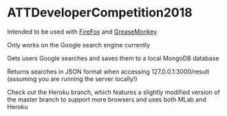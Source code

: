 # ATTDeveloperCompetition2018

Intended to be used with [FireFox](https://www.mozilla.org/en-US/firefox/new/) and [GreaseMonkey](https://addons.mozilla.org/en-US/firefox/addon/greasemonkey/)

Only works on the Google search engine currently

Gets users Google searches and saves them to a local MongoDB database

Returns searches in JSON format when accessing 127.0.0.1:3000/result (assuming you are running the server locally!)

Check out the Heroku branch, which features a slightly modified version of the master branch to support more browsers and uses both MLab and Heroku
